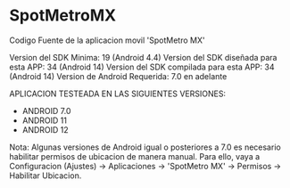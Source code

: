 # SpotMetroMX
Codigo Fuente de la aplicacion movil 'SpotMetro MX'

Version del SDK Minima: 19 (Android 4.4)
Version del SDK diseñada para esta APP: 34 (Android 14)
Version del SDK compilada para esta APP: 34 (Android 14)
Version de Android Requerida: 7.0 en adelante

APLICACION TESTEADA EN LAS SIGUIENTES VERSIONES:
- ANDROID 7.0
- ANDROID 11
- ANDROID 12

Nota:
Algunas versiones de Android igual o posteriores a 7.0 es necesario habilitar permisos de ubicacion de manera manual.
Para ello, vaya a Configuracion (Ajustes) -> Aplicaciones -> 'SpotMetro MX' -> Permisos -> Habilitar Ubicacion.
